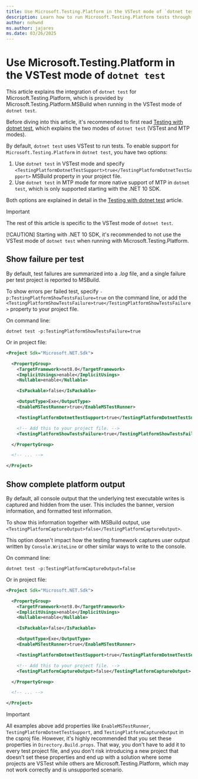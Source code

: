 ```yaml
---
title: Use Microsoft.Testing.Platform in the VSTest mode of `dotnet test`
description: Learn how to run Microsoft.Testing.Platform tests through dotnet test.
author: nohwnd
ms.author: jajares
ms.date: 03/26/2025
---
```


# Use Microsoft.Testing.Platform in the VSTest mode of `dotnet test`

This article explains the integration of `dotnet test` for Microsoft.Testing.Platform, which is provided by Microsoft.Testing.Platform.MSBuild when running in the VSTest mode of `dotnet test`.

Before diving into this article, it's recommended to first read [Testing with dotnet test](unit-testing-with-dotnet-test.md), which explains the two modes of `dotnet test` (VSTest and MTP modes).

By default, `dotnet test` uses VSTest to run tests. To enable support for `Microsoft.Testing.Platform` in `dotnet test`, you have two options:

1. Use `dotnet test` in VSTest mode and specify `<TestingPlatformDotnetTestSupport>true</TestingPlatformDotnetTestSupport>` MSBuild property in your project file.
2. Use `dotnet test` in MTP mode for more native support of MTP in `dotnet test`, which is only supported starting with the .NET 10 SDK.

Both options are explained in detail in the [Testing with dotnet test](unit-testing-with-dotnet-test.md) article.

> [!IMPORTANT]
> The rest of this article is specific to the VSTest mode of `dotnet test`.
>
> [!CAUTION]
> Starting with .NET 10 SDK, it's recommended to not use the VSTest mode of `dotnet test` when running with Microsoft.Testing.Platform.

## Show failure per test

By default, test failures are summarized into a _.log_ file, and a single failure per test project is reported to MSBuild.

To show errors per failed test, specify `-p:TestingPlatformShowTestsFailure=true` on the command line, or add the `<TestingPlatformShowTestsFailure>true</TestingPlatformShowTestsFailure>` property to your project file.

On command line:

```dotnetcli
dotnet test -p:TestingPlatformShowTestsFailure=true
```

Or in project file:

```xml
<Project Sdk="Microsoft.NET.Sdk">

  <PropertyGroup>
    <TargetFramework>net8.0</TargetFramework>
    <ImplicitUsings>enable</ImplicitUsings>
    <Nullable>enable</Nullable>

    <IsPackable>false</IsPackable>

    <OutputType>Exe</OutputType>
    <EnableMSTestRunner>true</EnableMSTestRunner>

    <TestingPlatformDotnetTestSupport>true</TestingPlatformDotnetTestSupport>

    <!-- Add this to your project file. -->
    <TestingPlatformShowTestsFailure>true</TestingPlatformShowTestsFailure>

  </PropertyGroup>

  <!-- ... -->

</Project>
```

## Show complete platform output

By default, all console output that the underlying test executable writes is captured and hidden from the user. This includes the banner, version information, and formatted test information.

To show this information together with MSBuild output, use `<TestingPlatformCaptureOutput>false</TestingPlatformCaptureOutput>`.

This option doesn't impact how the testing framework captures user output written by `Console.WriteLine` or other similar ways to write to the console.

On command line:

```dotnetcli
dotnet test -p:TestingPlatformCaptureOutput=false
```

Or in project file:

```xml
<Project Sdk="Microsoft.NET.Sdk">

  <PropertyGroup>
    <TargetFramework>net8.0</TargetFramework>
    <ImplicitUsings>enable</ImplicitUsings>
    <Nullable>enable</Nullable>

    <IsPackable>false</IsPackable>

    <OutputType>Exe</OutputType>
    <EnableMSTestRunner>true</EnableMSTestRunner>

    <TestingPlatformDotnetTestSupport>true</TestingPlatformDotnetTestSupport>

    <!-- Add this to your project file. -->
    <TestingPlatformCaptureOutput>false</TestingPlatformCaptureOutput>

  </PropertyGroup>

  <!-- ... -->

</Project>
```

> [!IMPORTANT]
> All examples above add properties like `EnableMSTestRunner`, `TestingPlatformDotnetTestSupport`, and `TestingPlatformCaptureOutput` in the csproj file. However, it's highly recommended that you set these properties in `Directory.Build.props`. That way, you don't have to add it to every test project file, and you don't risk introducing a new project that doesn't set these properties and end up with a solution where some projects are VSTest while others are Microsoft.Testing.Platform, which may not work correctly and is unsupported scenario.
